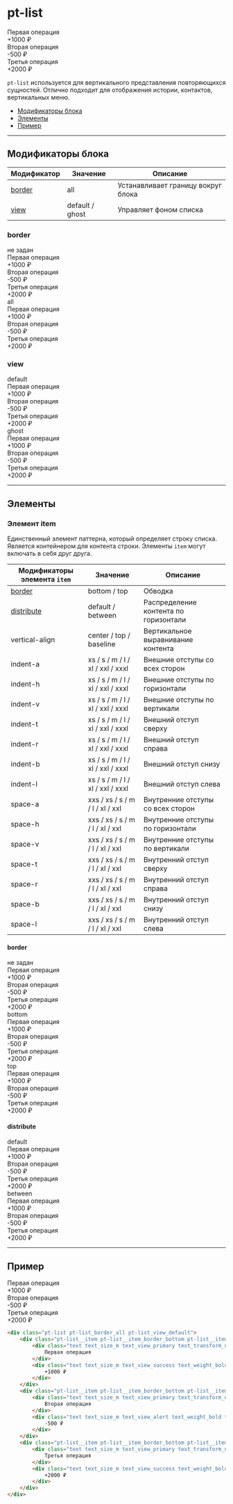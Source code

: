 # pt-list

<div class="preview">
    <div class="pt-list pt-list_border_all pt-list_view_default" style="min-width: 280px">
    <div class="pt-list__item pt-list__item_border_bottom pt-list__item_distribute_between pt-list__item_space-a_m">
        <div class="text text_size_m text_view_primary text_transform_uppercase text_spacing_s">
            Первая операция
        </div>
        <div class="text text_size_m text_view_success text_weight_bold text_transform_uppercase text_spacing_s">
            +1000 ₽
        </div>
    </div>
    <div class="pt-list__item pt-list__item_border_bottom pt-list__item_distribute_between pt-list__item_space-a_m">
        <div class="text text_size_m text_view_primary text_transform_uppercase text_spacing_s">
            Вторая операция
        </div>
        <div class="text text_size_m text_view_alert text_weight_bold text_transform_uppercase text_spacing_s">
            -500 ₽
        </div>
    </div>
    <div class="pt-list__item pt-list__item_border_bottom pt-list__item_distribute_between pt-list__item_space-a_m">
        <div class="text text_size_m text_view_primary text_transform_uppercase text_spacing_s">
            Третья операция
        </div>
        <div class="text text_size_m text_view_success text_weight_bold text_transform_uppercase text_spacing_s">
            +2000 ₽
        </div>
    </div>
    </div>
</div>

`pt-list` используется для вертикального представления повторяющихся сущностей. Отлично подходит для отображения истории, контактов, вертикальных меню.

* [Модификаторы блока](#Модификаторы)
* [Элементы](#Элементы)
* [Пример](#Пример)

___

## Модификаторы блока

Модификатор        | Значение        | Описание
------------------ | --------------- | ---------------
[border](#border)  | all             | Устанавливает границу вокруг блока
[view](#view)      | default / ghost | Управляет фоном списка

### border

<div class="tpl-grid tpl-grid_m-columns_6 tpl-grid_col-gap_third tpl-grid_row-gap_third tpl-grid_vertical-align_center decorator decorator_indent-v_xxxl">
    <div class="tpl-grid__fraction tpl-grid__fraction_m-col_1">
        <div class="text text_size_xl text_view_ghost">не задан</div>
    </div>
    <div class="tpl-grid__fraction tpl-grid__fraction_m-col_5">
        <div class="pt-list pt-list_view_default">
            <div class="pt-list__item pt-list__item_border_bottom pt-list__item_distribute_between pt-list__item_space-a_s">
                <div class="text text_size_m text_view_primary text_transform_uppercase text_spacing_s">
                    Первая операция
                </div>
                <div class="text text_size_m text_view_success text_weight_bold text_transform_uppercase text_spacing_s">
                    +1000 ₽
                </div>
            </div>
            <div class="pt-list__item pt-list__item_border_bottom pt-list__item_distribute_between pt-list__item_space-a_s">
                <div class="text text_size_m text_view_primary text_transform_uppercase text_spacing_s">
                    Вторая операция
                </div>
                <div class="text text_size_m text_view_alert text_weight_bold text_transform_uppercase text_spacing_s">
                    -500 ₽
                </div>
            </div>
            <div class="pt-list__item pt-list__item_border_bottom pt-list__item_distribute_between pt-list__item_space-a_s">
                <div class="text text_size_m text_view_primary text_transform_uppercase text_spacing_s">
                    Третья операция
                </div>
                <div class="text text_size_m text_view_success text_weight_bold text_transform_uppercase text_spacing_s">
                    +2000 ₽
                </div>
            </div>
        </div>
    </div>
</div>

<div class="tpl-grid tpl-grid_m-columns_6 tpl-grid_col-gap_third tpl-grid_row-gap_third tpl-grid_vertical-align_center decorator decorator_indent-b_xxxl">
    <div class="tpl-grid__fraction tpl-grid__fraction_m-col_1">
        <div class="text text_size_xl text_view_ghost">all</div>
    </div>
    <div class="tpl-grid__fraction tpl-grid__fraction_m-col_5">
        <div class="pt-list pt-list_view_default pt-list_border_all">
            <div class="pt-list__item pt-list__item_border_bottom pt-list__item_distribute_between pt-list__item_space-a_s">
                <div class="text text_size_m text_view_primary text_transform_uppercase text_spacing_s">
                    Первая операция
                </div>
                <div class="text text_size_m text_view_success text_weight_bold text_transform_uppercase text_spacing_s">
                    +1000 ₽
                </div>
            </div>
            <div class="pt-list__item pt-list__item_border_bottom pt-list__item_distribute_between pt-list__item_space-a_s">
                <div class="text text_size_m text_view_primary text_transform_uppercase text_spacing_s">
                    Вторая операция
                </div>
                <div class="text text_size_m text_view_alert text_weight_bold text_transform_uppercase text_spacing_s">
                    -500 ₽
                </div>
            </div>
            <div class="pt-list__item pt-list__item_border_bottom pt-list__item_distribute_between pt-list__item_space-a_s">
                <div class="text text_size_m text_view_primary text_transform_uppercase text_spacing_s">
                    Третья операция
                </div>
                <div class="text text_size_m text_view_success text_weight_bold text_transform_uppercase text_spacing_s">
                    +2000 ₽
                </div>
            </div>
        </div>
    </div>
</div>

### view

<div class="tpl-grid tpl-grid_m-columns_6 tpl-grid_col-gap_third tpl-grid_row-gap_third tpl-grid_vertical-align_center decorator decorator_indent-v_xxxl">
    <div class="tpl-grid__fraction tpl-grid__fraction_m-col_1">
        <div class="text text_size_xl text_view_ghost">default</div>
    </div>
    <div class="tpl-grid__fraction tpl-grid__fraction_m-col_5">
        <div class="pt-list pt-list_view_default">
            <div class="pt-list__item pt-list__item_border_bottom pt-list__item_distribute_between pt-list__item_space-a_s">
                <div class="text text_size_m text_view_primary text_transform_uppercase text_spacing_s">
                    Первая операция
                </div>
                <div class="text text_size_m text_view_success text_weight_bold text_transform_uppercase text_spacing_s">
                    +1000 ₽
                </div>
            </div>
            <div class="pt-list__item pt-list__item_border_bottom pt-list__item_distribute_between pt-list__item_space-a_s">
                <div class="text text_size_m text_view_primary text_transform_uppercase text_spacing_s">
                    Вторая операция
                </div>
                <div class="text text_size_m text_view_alert text_weight_bold text_transform_uppercase text_spacing_s">
                    -500 ₽
                </div>
            </div>
            <div class="pt-list__item pt-list__item_border_bottom pt-list__item_distribute_between pt-list__item_space-a_s">
                <div class="text text_size_m text_view_primary text_transform_uppercase text_spacing_s">
                    Третья операция
                </div>
                <div class="text text_size_m text_view_success text_weight_bold text_transform_uppercase text_spacing_s">
                    +2000 ₽
                </div>
            </div>
        </div>
    </div>
</div>

<div class="tpl-grid tpl-grid_m-columns_6 tpl-grid_col-gap_third tpl-grid_row-gap_third tpl-grid_vertical-align_center decorator decorator_indent-b_xxxl">
    <div class="tpl-grid__fraction tpl-grid__fraction_m-col_1">
        <div class="text text_size_xl text_view_ghost">ghost</div>
    </div>
    <div class="tpl-grid__fraction tpl-grid__fraction_m-col_5">
        <div class="pt-list pt-list_view_ghost">
            <div class="pt-list__item pt-list__item_border_bottom pt-list__item_distribute_between pt-list__item_space-a_s">
                <div class="text text_size_m text_view_primary text_transform_uppercase text_spacing_s">
                    Первая операция
                </div>
                <div class="text text_size_m text_view_success text_weight_bold text_transform_uppercase text_spacing_s">
                    +1000 ₽
                </div>
            </div>
            <div class="pt-list__item pt-list__item_border_bottom pt-list__item_distribute_between pt-list__item_space-a_s">
                <div class="text text_size_m text_view_primary text_transform_uppercase text_spacing_s">
                    Вторая операция
                </div>
                <div class="text text_size_m text_view_alert text_weight_bold text_transform_uppercase text_spacing_s">
                    -500 ₽
                </div>
            </div>
            <div class="pt-list__item pt-list__item_border_bottom pt-list__item_distribute_between pt-list__item_space-a_s">
                <div class="text text_size_m text_view_primary text_transform_uppercase text_spacing_s">
                    Третья операция
                </div>
                <div class="text text_size_m text_view_success text_weight_bold text_transform_uppercase text_spacing_s">
                    +2000 ₽
                </div>
            </div>
        </div>
    </div>
</div>

___

## Элементы

### Элемент item

Единственный элемент паттерна, который определяет строку списка. Является контейнером для контента строки. Элементы `item` могут включать в себя друг друга.

Модификаторы элемента `item` | Значение                         | Описание
---------------------------- | -------------------------------- | -------------------------------------
[border](#border)            | bottom / top                     | Обводка
[distribute](#distribute)    | default / between                | Распределение контента по горизонтали
vertical-align               | center / top / baseline          | Вертикальное выравнивание контента
indent-a                     | xs / s / m / l / xl / xxl / xxxl | Внешние отступы со всех сторон
indent-h                     | xs / s / m / l / xl / xxl / xxxl | Внешние отступы по горизонтали
indent-v                     | xs / s / m / l / xl / xxl / xxxl | Внешние отступы по вертикали
indent-t                     | xs / s / m / l / xl / xxl / xxxl | Внешний отступ сверху
indent-r                     | xs / s / m / l / xl / xxl / xxxl | Внешний отступ справа
indent-b                     | xs / s / m / l / xl / xxl / xxxl | Внешний отступ снизу
indent-l                     | xs / s / m / l / xl / xxl / xxxl | Внешний отступ слева
space-a                      | xxs / xs / s / m / l / xl / xxl  | Внутренние отступы со всех сторон
space-h                      | xxs / xs / s / m / l / xl / xxl  | Внутренние отступы по горизонтали
space-v                      | xxs / xs / s / m / l / xl / xxl  | Внутренние отступы по вертикали
space-t                      | xxs / xs / s / m / l / xl / xxl  | Внутренний отступ сверху
space-r                      | xxs / xs / s / m / l / xl / xxl  | Внутренний отступ справа
space-b                      | xxs / xs / s / m / l / xl / xxl  | Внутренний отступ снизу
space-l                      | xxs / xs / s / m / l / xl / xxl  | Внутренний отступ слева

#### border

<div class="tpl-grid tpl-grid_m-columns_6 tpl-grid_col-gap_third tpl-grid_row-gap_third tpl-grid_vertical-align_center decorator decorator_indent-v_xxxl">
    <div class="tpl-grid__fraction tpl-grid__fraction_m-col_1">
        <div class="text text_size_xl text_view_ghost">не задан</div>
    </div>
    <div class="tpl-grid__fraction tpl-grid__fraction_m-col_5">
        <div class="pt-list pt-list_view_default">
            <div class="pt-list__item pt-list__item_distribute_between pt-list__item_space-a_s">
                <div class="text text_size_m text_view_primary text_transform_uppercase text_spacing_s">
                    Первая операция
                </div>
                <div class="text text_size_m text_view_success text_weight_bold text_transform_uppercase text_spacing_s">
                    +1000 ₽
                </div>
            </div>
            <div class="pt-list__item pt-list__item_distribute_between pt-list__item_space-a_s">
                <div class="text text_size_m text_view_primary text_transform_uppercase text_spacing_s">
                    Вторая операция
                </div>
                <div class="text text_size_m text_view_alert text_weight_bold text_transform_uppercase text_spacing_s">
                    -500 ₽
                </div>
            </div>
            <div class="pt-list__item pt-list__item_distribute_between pt-list__item_space-a_s">
                <div class="text text_size_m text_view_primary text_transform_uppercase text_spacing_s">
                    Третья операция
                </div>
                <div class="text text_size_m text_view_success text_weight_bold text_transform_uppercase text_spacing_s">
                    +2000 ₽
                </div>
            </div>
        </div>
    </div>
</div>

<div class="tpl-grid tpl-grid_m-columns_6 tpl-grid_col-gap_third tpl-grid_row-gap_third tpl-grid_vertical-align_center decorator decorator_indent-b_xxxl">
    <div class="tpl-grid__fraction tpl-grid__fraction_m-col_1">
        <div class="text text_size_xl text_view_ghost">bottom</div>
    </div>
    <div class="tpl-grid__fraction tpl-grid__fraction_m-col_5">
        <div class="pt-list pt-list_view_default">
            <div class="pt-list__item pt-list__item_border_bottom pt-list__item_distribute_between pt-list__item_space-a_s">
                <div class="text text_size_m text_view_primary text_transform_uppercase text_spacing_s">
                    Первая операция
                </div>
                <div class="text text_size_m text_view_success text_weight_bold text_transform_uppercase text_spacing_s">
                    +1000 ₽
                </div>
            </div>
            <div class="pt-list__item pt-list__item_border_bottom pt-list__item_distribute_between pt-list__item_space-a_s">
                <div class="text text_size_m text_view_primary text_transform_uppercase text_spacing_s">
                    Вторая операция
                </div>
                <div class="text text_size_m text_view_alert text_weight_bold text_transform_uppercase text_spacing_s">
                    -500 ₽
                </div>
            </div>
            <div class="pt-list__item pt-list__item_border_bottom pt-list__item_distribute_between pt-list__item_space-a_s">
                <div class="text text_size_m text_view_primary text_transform_uppercase text_spacing_s">
                    Третья операция
                </div>
                <div class="text text_size_m text_view_success text_weight_bold text_transform_uppercase text_spacing_s">
                    +2000 ₽
                </div>
            </div>
        </div>
    </div>
</div>

<div class="tpl-grid tpl-grid_m-columns_6 tpl-grid_col-gap_third tpl-grid_row-gap_third tpl-grid_vertical-align_center decorator decorator_indent-b_xxxl">
    <div class="tpl-grid__fraction tpl-grid__fraction_m-col_1">
        <div class="text text_size_xl text_view_ghost">top</div>
    </div>
    <div class="tpl-grid__fraction tpl-grid__fraction_m-col_5">
        <div class="pt-list pt-list_view_default">
            <div class="pt-list__item pt-list__item_border_top pt-list__item_distribute_between pt-list__item_space-a_s">
                <div class="text text_size_m text_view_primary text_transform_uppercase text_spacing_s">
                    Первая операция
                </div>
                <div class="text text_size_m text_view_success text_weight_bold text_transform_uppercase text_spacing_s">
                    +1000 ₽
                </div>
            </div>
            <div class="pt-list__item pt-list__item_border_top pt-list__item_distribute_between pt-list__item_space-a_s">
                <div class="text text_size_m text_view_primary text_transform_uppercase text_spacing_s">
                    Вторая операция
                </div>
                <div class="text text_size_m text_view_alert text_weight_bold text_transform_uppercase text_spacing_s">
                    -500 ₽
                </div>
            </div>
            <div class="pt-list__item pt-list__item_border_top pt-list__item_distribute_between pt-list__item_space-a_s">
                <div class="text text_size_m text_view_primary text_transform_uppercase text_spacing_s">
                    Третья операция
                </div>
                <div class="text text_size_m text_view_success text_weight_bold text_transform_uppercase text_spacing_s">
                    +2000 ₽
                </div>
            </div>
        </div>
    </div>
</div>

#### distribute

<div class="tpl-grid tpl-grid_m-columns_6 tpl-grid_col-gap_third tpl-grid_row-gap_third tpl-grid_vertical-align_center decorator decorator_indent-v_xxxl">
    <div class="tpl-grid__fraction tpl-grid__fraction_m-col_1">
        <div class="text text_size_xl text_view_ghost">default</div>
    </div>
    <div class="tpl-grid__fraction tpl-grid__fraction_m-col_5">
        <div class="pt-list pt-list_view_default">
            <div class="pt-list__item pt-list__item_border_bottom pt-list__item_distribute_default pt-list__item_space-a_s">
                <div class="text text_size_m text_view_primary text_transform_uppercase text_spacing_s" style="padding-right: var(--space-l);">
                    Первая операция
                </div>
                <div class="text text_size_m text_view_success text_weight_bold text_transform_uppercase text_spacing_s">
                    +1000 ₽
                </div>
            </div>
            <div class="pt-list__item pt-list__item_border_bottom pt-list__item_distribute_default pt-list__item_space-a_s">
                <div class="text text_size_m text_view_primary text_transform_uppercase text_spacing_s" style="padding-right: var(--space-l);">
                    Вторая операция
                </div>
                <div class="text text_size_m text_view_alert text_weight_bold text_transform_uppercase text_spacing_s">
                    -500 ₽
                </div>
            </div>
            <div class="pt-list__item pt-list__item_border_bottom pt-list__item_distribute_default pt-list__item_space-a_s">
                <div class="text text_size_m text_view_primary text_transform_uppercase text_spacing_s" style="padding-right: var(--space-l);">
                    Третья операция
                </div>
                <div class="text text_size_m text_view_success text_weight_bold text_transform_uppercase text_spacing_s">
                    +2000 ₽
                </div>
            </div>
        </div>
    </div>
</div>

<div class="tpl-grid tpl-grid_m-columns_6 tpl-grid_col-gap_third tpl-grid_row-gap_third tpl-grid_vertical-align_center decorator decorator_indent-b_xxxl">
    <div class="tpl-grid__fraction tpl-grid__fraction_m-col_1">
        <div class="text text_size_xl text_view_ghost">between</div>
    </div>
    <div class="tpl-grid__fraction tpl-grid__fraction_m-col_5">
        <div class="pt-list pt-list_view_default">
            <div class="pt-list__item pt-list__item_border_bottom pt-list__item_distribute_between pt-list__item_space-a_s">
                <div class="text text_size_m text_view_primary text_transform_uppercase text_spacing_s">
                    Первая операция
                </div>
                <div class="text text_size_m text_view_success text_weight_bold text_transform_uppercase text_spacing_s">
                    +1000 ₽
                </div>
            </div>
            <div class="pt-list__item pt-list__item_border_bottom pt-list__item_distribute_between pt-list__item_space-a_s">
                <div class="text text_size_m text_view_primary text_transform_uppercase text_spacing_s">
                    Вторая операция
                </div>
                <div class="text text_size_m text_view_alert text_weight_bold text_transform_uppercase text_spacing_s">
                    -500 ₽
                </div>
            </div>
            <div class="pt-list__item pt-list__item_border_bottom pt-list__item_distribute_between pt-list__item_space-a_s">
                <div class="text text_size_m text_view_primary text_transform_uppercase text_spacing_s">
                    Третья операция
                </div>
                <div class="text text_size_m text_view_success text_weight_bold text_transform_uppercase text_spacing_s">
                    +2000 ₽
                </div>
            </div>
        </div>
    </div>
</div>

___

## Пример

<div class="pt-list pt-list_border_all pt-list_view_default">
    <div class="pt-list__item pt-list__item_border_bottom pt-list__item_distribute_between pt-list__item_space-a_m">
        <div class="text text_size_m text_view_primary text_transform_uppercase text_spacing_s">
            Первая операция
        </div>
        <div class="text text_size_m text_view_success text_weight_bold text_transform_uppercase text_spacing_s">
            +1000 ₽
        </div>
    </div>
    <div class="pt-list__item pt-list__item_border_bottom pt-list__item_distribute_between pt-list__item_space-a_m">
        <div class="text text_size_m text_view_primary text_transform_uppercase text_spacing_s">
            Вторая операция
        </div>
        <div class="text text_size_m text_view_alert text_weight_bold text_transform_uppercase text_spacing_s">
            -500 ₽
        </div>
    </div>
    <div class="pt-list__item pt-list__item_border_bottom pt-list__item_distribute_between pt-list__item_space-a_m">
        <div class="text text_size_m text_view_primary text_transform_uppercase text_spacing_s">
            Третья операция
        </div>
        <div class="text text_size_m text_view_success text_weight_bold text_transform_uppercase text_spacing_s">
            +2000 ₽
        </div>
    </div>
</div>

```html
<div class="pt-list pt-list_border_all pt-list_view_default">
    <div class="pt-list__item pt-list__item_border_bottom pt-list__item_distribute_between pt-list__item_space-a_m">
        <div class="text text_size_m text_view_primary text_transform_uppercase text_spacing_s">
            Первая операция
        </div>
        <div class="text text_size_m text_view_success text_weight_bold text_transform_uppercase text_spacing_s">
            +1000 ₽
        </div>
    </div>
    <div class="pt-list__item pt-list__item_border_bottom pt-list__item_distribute_between pt-list__item_space-a_m">
        <div class="text text_size_m text_view_primary text_transform_uppercase text_spacing_s">
            Вторая операция
        </div>
        <div class="text text_size_m text_view_alert text_weight_bold text_transform_uppercase text_spacing_s">
            -500 ₽
        </div>
    </div>
    <div class="pt-list__item pt-list__item_border_bottom pt-list__item_distribute_between pt-list__item_space-a_m">
        <div class="text text_size_m text_view_primary text_transform_uppercase text_spacing_s">
            Третья операция
        </div>
        <div class="text text_size_m text_view_success text_weight_bold text_transform_uppercase text_spacing_s">
            +2000 ₽
        </div>
    </div>
</div>
```
